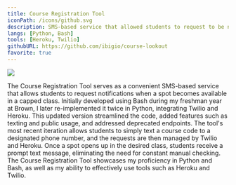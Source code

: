 ```yaml
---
title: Course Registration Tool
iconPath: /icons/github.svg
description: SMS-based service that allowed students to request to be notified when a spot opens up in a capped class.
langs: [Python, Bash]
tools: [Heroku, Twilio]
githubURL: https://github.com/ibigio/course-lookout
favorite: true
---
```


<img src="/images/course-registration.png" />

The Course Registration Tool serves as a convenient SMS-based service that allows students to request notifications when a spot becomes available in a capped class. Initially developed using Bash during my freshman year at Brown, I later re-implemented it twice in Python, integrating Twilio and Heroku. This updated version streamlined the code, added features such as texting and public usage, and addressed deprecated endpoints. The tool's most recent iteration allows students to simply text a course code to a designated phone number, and the requests are then managed by Twilio and Heroku. Once a spot opens up in the desired class, students receive a prompt text message, eliminating the need for constant manual checking. The Course Registration Tool showcases my proficiency in Python and Bash, as well as my ability to effectively use tools such as Heroku and Twilio.